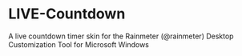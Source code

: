 # LIVE-Countdown
A live countdown timer skin for the Rainmeter (@rainmeter) Desktop Customization Tool for Microsoft Windows
